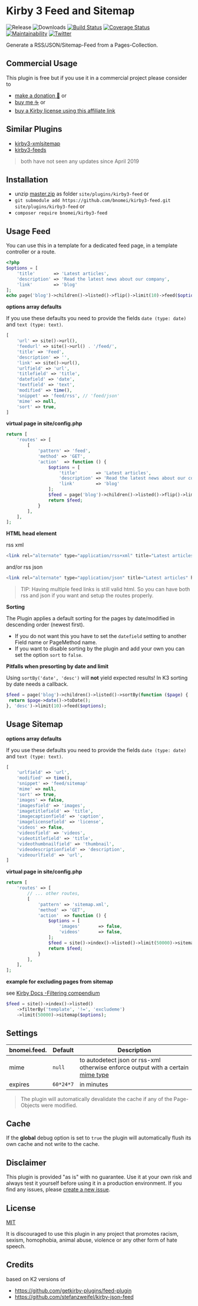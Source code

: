 # Kirby 3 Feed and Sitemap

![Release](https://flat.badgen.net/packagist/v/bnomei/kirby3-feed?color=ae81ff)
![Downloads](https://flat.badgen.net/packagist/dt/bnomei/kirby3-feed?color=272822)
[![Build Status](https://flat.badgen.net/travis/bnomei/kirby3-feed)](https://travis-ci.com/bnomei/kirby3-feed)
[![Coverage Status](https://flat.badgen.net/coveralls/c/github/bnomei/kirby3-feed)](https://coveralls.io/github/bnomei/kirby3-feed) 
[![Maintainability](https://flat.badgen.net/codeclimate/maintainability/bnomei/kirby3-feed)](https://codeclimate.com/github/bnomei/kirby3-feed) 
[![Twitter](https://flat.badgen.net/badge/twitter/bnomei?color=66d9ef)](https://twitter.com/bnomei)

Generate a RSS/JSON/Sitemap-Feed from a Pages-Collection.

## Commercial Usage

This plugin is free but if you use it in a commercial project please consider to 
- [make a donation 🍻](https://www.paypal.me/bnomei/3) or
- [buy me ☕](https://buymeacoff.ee/bnomei) or
- [buy a Kirby license using this affiliate link](https://a.paddle.com/v2/click/1129/35731?link=1170)


## Similar Plugins

- [kirby3-xmlsitemap](https://github.com/omz13/kirby3-xmlsitemap)
- [kirby3-feeds](https://github.com/omz13/kirby3-feeds)

> both have not seen any updates since April 2019

## Installation

- unzip [master.zip](https://github.com/bnomei/kirby3-feed/archive/master.zip) as folder `site/plugins/kirby3-feed` or
- `git submodule add https://github.com/bnomei/kirby3-feed.git site/plugins/kirby3-feed` or
- `composer require bnomei/kirby3-feed`

## Usage Feed

You can use this in a template for a dedicated feed page, in a template controller or a route.

```php
<?php
$options = [
    'title'       => 'Latest articles',
    'description' => 'Read the latest news about our company',
    'link'        => 'blog'
];
echo page('blog')->children()->listed()->flip()->limit(10)->feed($options);
```

**options array defaults**

If you use these defaults you need to provide the fields `date (type: date)` and `text (type: text)`.

```php
[
    'url' => site()->url(),
    'feedurl' => site()->url() . '/feed/',
    'title' => 'Feed',
    'description' => '',
    'link' => site()->url(),
    'urlfield' => 'url',
    'titlefield' => 'title',
    'datefield' => 'date',
    'textfield' => 'text',
    'modified' => time(),
    'snippet' => 'feed/rss', // 'feed/json'
    'mime' => null,
    'sort' => true,
]
```

**virtual page in site/config.php**

```php
return [
    'routes' => [
        [
            'pattern' => 'feed',
            'method' => 'GET',
            'action'  => function () {
                $options = [
                    'title'       => 'Latest articles',
                    'description' => 'Read the latest news about our company',
                    'link'        => 'blog'
                ];
                $feed = page('blog')->children()->listed()->flip()->limit(10)->feed($options);
                return $feed;
            }
        ],
    ],
];
```

**HTML head element**

rss xml
```php
<link rel="alternate" type="application/rss+xml" title="Latest articles" href="<?= site()->url() ?>/feed"/>
```
and/or rss json
```php
<link rel="alternate" type="application/json" title="Latest articles" href="<?= site()->url() ?>/feed"/>
```

> TIP: Having multiple feed links is still valid html. So you can have both rss and json if you want and setup the routes properly.

**Sorting**

The Plugin applies a default sorting for the pages by date/modified in descending order (newest first). 

- If you do not want this you have to set the `datefield` setting to another Field name or PageMethod name.
- If you want to disable sorting by the plugin and add your own you can set the option `sort` to `false`.

**Pitfalls when presorting by date and limit**

Using `sortBy('date', 'desc')` will **not** yield expected results! In K3 sorting by date needs a callback.
```php
$feed = page('blog')->children()->listed()->sortBy(function ($page) {
 return $page->date()->toDate();
}, 'desc')->limit(10)->feed($options);
```

## Usage Sitemap

**options array defaults**

If you use these defaults you need to provide the fields `date (type: date)` and `text (type: text)`.

```php
[
    'urlfield' => 'url',
    'modified' => time(),
    'snippet' => 'feed/sitemap'
    'mime' => null,
    'sort' => true,
    'images' => false,
    'imagesfield' => 'images',
    'imagetitlefield' => 'title',
    'imagecaptionfield' => 'caption',
    'imagelicensefield' => 'license',
    'videos' => false,
    'videosfield' => 'videos',
    'videotitlefield' => 'title',
    'videothumbnailfield' => 'thumbnail',
    'videodescriptionfield' => 'description',
    'videourlfield' => 'url',
]
```

**virtual page in site/config.php**

```php
return [
    'routes' => [
        // ... other routes,
        [
            'pattern' => 'sitemap.xml',
            'method' => 'GET',
            'action'  => function () {
                $options = [
                    'images'       => false,
                    'videos'       => false,
                ];
                $feed = site()->index()->listed()->limit(50000)->sitemap($options);
                return $feed;
            }
        ],
    ],
];
```

**example for excluding pages from sitemap**

see [Kirby Docs -Filtering compendium](https://getkirby.com/docs/cookbook/content/filtering)

```php
$feed = site()->index()->listed()
    ->filterBy('template', '!=', 'excludeme')
    ->limit(50000)->sitemap($options);
```


## Settings

| bnomei.feed.              | Default        | Description               |            
|---------------------------|----------------|---------------------------|
| mime | `null` | to autodetect json or rss-xml otherwise enforce output with a certain [mime type](https://github.com/k-next/kirby/blob/master/src/Toolkit/Mime.php) |
| expires |`60*24*7` | in minutes |

> The plugin will automatically devalidate the cache if any of the Page-Objects were modified.

## Cache

If the **global** debug option is set to `true` the plugin will automatically flush its own cache and not write to the cache.

## Disclaimer

This plugin is provided "as is" with no guarantee. Use it at your own risk and always test it yourself before using it in a production environment. If you find any issues, please [create a new issue](https://github.com/bnomei/kirby3-feed/issues/new).

## License

[MIT](https://opensource.org/licenses/MIT)

It is discouraged to use this plugin in any project that promotes racism, sexism, homophobia, animal abuse, violence or any other form of hate speech.

## Credits

based on K2 versions of
- https://github.com/getkirby-plugins/feed-plugin
- https://github.com/stefanzweifel/kirby-json-feed
